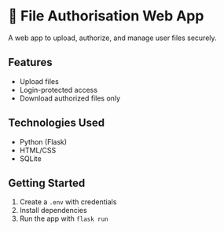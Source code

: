 # 🔐 File Authorisation Web App

A web app to upload, authorize, and manage user files securely.

## Features
- Upload files
- Login-protected access
- Download authorized files only

## Technologies Used
- Python (Flask)
- HTML/CSS
- SQLite

## Getting Started
1. Create a `.env` with credentials
2. Install dependencies
3. Run the app with `flask run`
